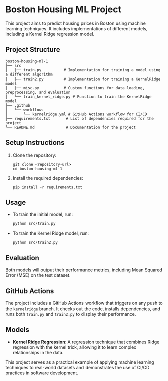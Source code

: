 # Boston Housing ML Project

This project aims to predict housing prices in Boston using machine learning techniques. It includes implementations of different models, including a Kernel Ridge regression model.

## Project Structure

```
boston-housing-ml-1
├── src
│   ├── train.py          # Implementation for training a model using a different algorithm
│   ├── train2.py         # Implementation for training a KernelRidge model
│   ├── misc.py           # Custom functions for data loading, preprocessing, and evaluation
│   └── train_kernel_ridge.py # Function to train the KernelRidge model
├── .github
│   └── workflows
│       └── kernelridge.yml # GitHub Actions workflow for CI/CD
├── requirements.txt       # List of dependencies required for the project
└── README.md              # Documentation for the project
```

## Setup Instructions

1. Clone the repository:
   ```
   git clone <repository-url>
   cd boston-housing-ml-1
   ```

2. Install the required dependencies:
   ```
   pip install -r requirements.txt
   ```

## Usage

- To train the initial model, run:
  ```
  python src/train.py
  ```

- To train the Kernel Ridge model, run:
  ```
  python src/train2.py
  ```

## Evaluation

Both models will output their performance metrics, including Mean Squared Error (MSE) on the test dataset.

## GitHub Actions

The project includes a GitHub Actions workflow that triggers on any push to the `kernelridge` branch. It checks out the code, installs dependencies, and runs both `train.py` and `train2.py` to display their performance.

## Models

- **Kernel Ridge Regression**: A regression technique that combines Ridge regression with the kernel trick, allowing it to learn complex relationships in the data.

This project serves as a practical example of applying machine learning techniques to real-world datasets and demonstrates the use of CI/CD practices in software development.